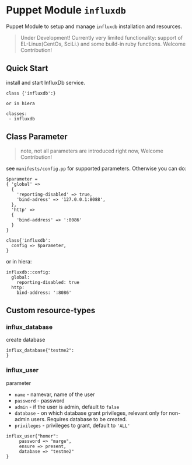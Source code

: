 # Puppet Module `influxdb`

Puppet Module to setup and manage `influxdb` installation and resources.

> Under Development! Currently very limited functionality: support of EL-Linux(CentOs, SciLi.) and some build-in ruby functions. Welcome Contribution!

## Quick Start

install and start InfluxDb service.

```
class {'influxdb':}

or in hiera

classes:
 - influxdb
```

## Class Parameter

> note, not all parameters are introduced right now,  Welcome Contribution!

see `manifests/config.pp` for supported parameters. Otherwise you can do:

```
$parameter =
{ 'global' =>
  {
    'reporting-disabled' => true,
    'bind-adress' => '127.0.0.1:8088',
  },
  'http' =>
  {
    'bind-address' => ':8086'
  }
}

class{'influxdb':
  config => $parameter,
}
```

or in hiera:

```
influxdb::config:
  global:
    reporting-disabled: true
  http:
    bind-address: ':8086'
```

## Custom resource-types

### influx_database

create database

```
influx_database{"testme2":
}
```

### influx_user

parameter

* `name` - namevar, name of the user
* `password` - password
* `admin` - if the user is admin, default to `false`
* `database` - on which database grant privileges, relevant only for non-admin users. Requires database to be created.
* `privileges` - privileges to grant, default to `'ALL'`

```  
influx_user{"homer":
     password => "marge",
     ensure => present,
     database => "testme2"
}
```
